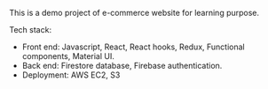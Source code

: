 This is a demo project of e-commerce website for learning purpose.

Tech stack:

- Front end: Javascript, React, React hooks, Redux, Functional components, Material UI.
- Back end: Firestore database, Firebase authentication.
- Deployment: AWS EC2, S3
